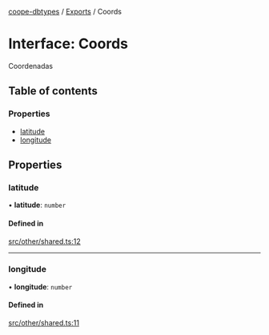 [coope-dbtypes](../README.md) / [Exports](../modules.md) / Coords

# Interface: Coords

Coordenadas

## Table of contents

### Properties

- [latitude](Coords.md#latitude)
- [longitude](Coords.md#longitude)

## Properties

### latitude

• **latitude**: `number`

#### Defined in

[src/other/shared.ts:12](https://github.com/UCR-Labs/Coope-dbtypes/blob/42e7810/src/other/shared.ts#L12)

___

### longitude

• **longitude**: `number`

#### Defined in

[src/other/shared.ts:11](https://github.com/UCR-Labs/Coope-dbtypes/blob/42e7810/src/other/shared.ts#L11)
